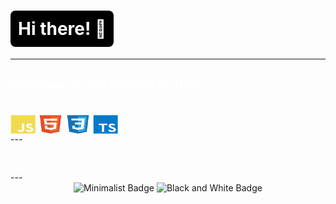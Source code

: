 # <div style="background-color:black; color:white; padding: 12px; border-radius: 8px; display: inline-block;">Hi there! 👋</div>

---
<span style="color:white; font-family:sans-serif;">Welcome to my GitHub profile.</span>
---
<div style="display: inline_block"><br>
  <img align="center" alt="lorran-Js" height="30" width="40" src="https://raw.githubusercontent.com/devicons/devicon/master/icons/javascript/javascript-plain.svg">
  <img align="center" alt="lorran-HTML" height="30" width="40" src="https://raw.githubusercontent.com/devicons/devicon/master/icons/html5/html5-original.svg">
  <img align="center" alt="lorran-CSS" height="30" width="40" src="https://raw.githubusercontent.com/devicons/devicon/master/icons/css3/css3-original.svg">
  <img align="center" alt="lorran-Ts" height="30" width="40" src="https://raw.githubusercontent.com/devicons/devicon/master/icons/typescript/typescript-plain.svg">
</div>
---
<p style="color:white; font-family:sans-serif;">Don't stalk me too much, alright??</p>
---

<div align="center">
  <img src="https://img.shields.io/badge/-Minimalist-000000?style=for-the-badge&logoColor=ffffff" alt="Minimalist Badge" />
  <img src="https://img.shields.io/badge/-Black_and_White-000000?style=for-the-badge&logoColor=ffffff" alt="Black and White Badge" />
</div>


